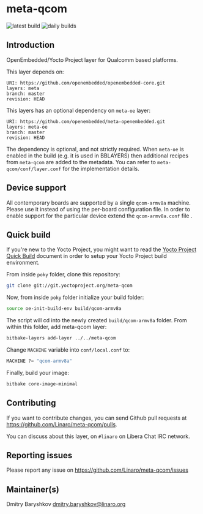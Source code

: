 # meta-qcom

![latest build](https://github.com/linaro/meta-qcom/actions/workflows/push.yml/badge.svg)
![daily builds](https://github.com/linaro/meta-qcom/actions/workflows/daily.yml/badge.svg)

## Introduction

OpenEmbedded/Yocto Project layer for Qualcomm based platforms.

This layer depends on:

```
URI: https://github.com/openembedded/openembedded-core.git
layers: meta
branch: master
revision: HEAD
```

This layers has an optional dependency on `meta-oe` layer:

```
URI: https://github.com/openembedded/meta-openembedded.git
layers: meta-oe
branch: master
revision: HEAD
```

The dependency is optional, and not strictly required. When `meta-oe` is enabled
in the build (e.g. it is used in BBLAYERS) then additional recipes from
`meta-qcom` are added to the metadata. You can refer to `meta-qcom/conf/layer.conf`
for the implementation details.

## Device support

All contemporary boards are supported by a single `qcom-armv8a` machine. Please
use it instead of using the per-board configuration file. In order to enable
support for the particular device extend the `qcom-armv8a.conf` file .


## Quick build

If you're new to the Yocto Project, you might want to read the [Yocto Project
Quick Build](https://docs.yoctoproject.org/brief-yoctoprojectqs/index.html) 
document in order to setup your Yocto Project build environment. 

From inside `poky` folder, clone this repository:

```bash
git clone git://git.yoctoproject.org/meta-qcom
```

Now, from inside `poky` folder initialize your build folder:

```bash
source oe-init-build-env build/qcom-armv8a
```

The script will cd into the newly created `build/qcom-armv8a` folder.
From within this folder, add meta-qcom layer:

```bash
bitbake-layers add-layer ../../meta-qcom
```

Change `MACHINE` variable into `conf/local.conf` to:

```python
MACHINE ?= "qcom-armv8a"
```

Finally, build your image:

```bash
bitbake core-image-minimal
```

## Contributing

If you want to contribute changes, you can send Github pull requests at
https://github.com/Linaro/meta-qcom/pulls.

You can discuss about this layer, on `#linaro` on Libera Chat IRC network.

## Reporting issues

Please report any issue on https://github.com/Linaro/meta-qcom/issues

## Maintainer(s)

Dmitry Baryshkov <dmitry.baryshkov@linaro.org>
